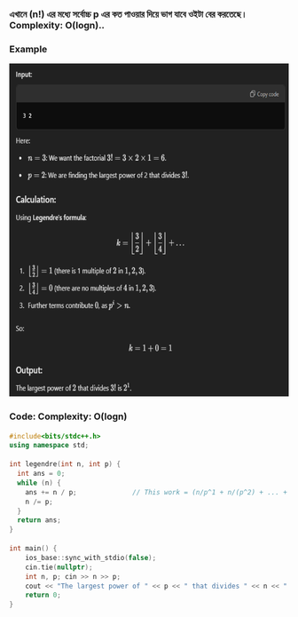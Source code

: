 
### এখানে (n!) এর মধ্যে সর্বোচ্চ p এর কত পাওয়ার দিয়ে ভাগ যাবে ওইটা বের করতেছে।  Complexity: O(logn).. 

### Example
<img src = "https://github.com/Rabbi-hasan0/Course-phase-01/blob/main/All%20photo%20%20of%20example/Lagendary.png" weidth = "600" height = "600">

### Code:  Complexity: O(logn)
```c++
#include<bits/stdc++.h>
using namespace std;

int legendre(int n, int p) {              
  int ans = 0;
  while (n) {
    ans += n / p;              // This work = (n/p^1 + n/(p^2) + ... + n/(p^n)
    n /= p;
  }
  return ans;
}

int main() {
    ios_base::sync_with_stdio(false);
    cin.tie(nullptr);
    int n, p; cin >> n >> p;
    cout << "The largest power of " << p << " that divides " << n << "! is " << legendre(n, p) << '\n';
    return 0;
}
```
